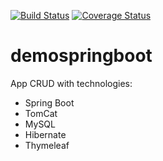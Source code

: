 [![Build Status](https://travis-ci.org/marcionitao/demospringboot.svg?branch=master)](https://travis-ci.org/marcionitao/demospringboot)
[![Coverage Status](https://coveralls.io/repos/marcionitao/demospringboot/badge.svg?branch=master&service=github)](https://coveralls.io/github/marcionitao/demospringboot?branch=master)

# demospringboot

App CRUD with technologies:

+ Spring Boot
+ TomCat
+ MySQL
+ Hibernate
+ Thymeleaf